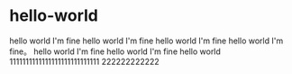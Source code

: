 # hello-world
hello world I'm fine hello world I'm fine hello world I'm fine hello world I'm fine。
hello world I'm fine hello world I'm fine hello world 
1111111111111111111111111111
222222222222
